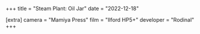 +++
title =  "Steam Plant: Oil Jar"
date =  "2022-12-18"

[extra]
camera = "Mamiya Press"
film =  "Ilford HP5+"
developer =  "Rodinal"
+++
